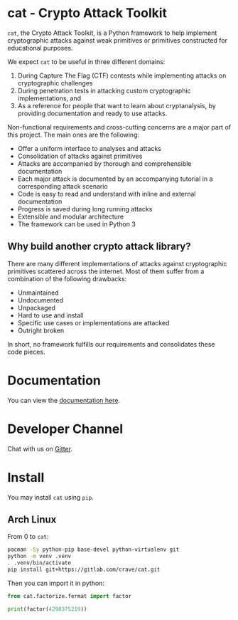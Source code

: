 # cat - Crypto Attack Toolkit

`cat`, the Crypto Attack Toolkit, is a Python framework to help implement cryptographic attacks against weak primitives or primitives constructed for educational purposes.

We expect `cat` to be useful in three different domains:

1. During Capture The Flag (CTF) contests while implementing attacks on cryptographic challenges
2. During penetration tests in attacking custom cryptographic implementations, and
3. As a reference for people that want to learn about cryptanalysis, by providing documentation and ready to use attacks.

Non-functional requirements and cross-cutting concerns are a major part of this project.
The main ones are the following:

* Offer a uniform interface to analyses and attacks
* Consolidation of attacks against primitives
* Attacks are accompanied by thorough and comprehensible documentation
* Each major attack is documented by an accompanying tutorial in a corresponding attack scenario
* Code is easy to read and understand with inline and external documentation
* Progress is saved during long running attacks
* Extensible and modular architecture
* The framework can be used in Python 3

## Why build another crypto attack library?

There are many different implementations of attacks against cryptographic primitives scattered across the internet.
Most of them suffer from a combination of the following drawbacks:

* Unmaintained
* Undocumented
* Unpackaged
* Hard to use and install
* Specific use cases or implementations are attacked
* Outright broken

In short, no framework fulfills our requirements and consolidates these code pieces.

# Documentation

You can view the [documentation here](https://crave.gitlab.io/cat/).

# Developer Channel

Chat with us on [Gitter](https://gitter.im/crypto-attack-toolkit).

# Install

You may install `cat` using `pip`.

## Arch Linux

From 0 to `cat`:

```bash
pacman -Sy python-pip base-devel python-virtualenv git
python -m venv .venv
. .venv/bin/activate
pip install git+https://gitlab.com/crave/cat.git
```

Then you can import it in python:

```python
from cat.factorize.fermat import factor

print(factor(4298375219))
```
